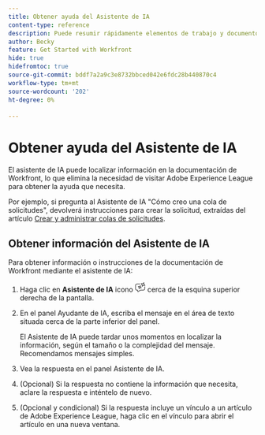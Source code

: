 ```yaml
---
title: Obtener ayuda del Asistente de IA
content-type: reference
description: Puede resumir rápidamente elementos de trabajo y documentos mediante la función Resumir esta.
author: Becky
feature: Get Started with Workfront
hide: true
hidefromtoc: true
source-git-commit: bddf7a2a9c3e8732bbced042e6fdc28b440870c4
workflow-type: tm+mt
source-wordcount: '202'
ht-degree: 0%

---
```


# Obtener ayuda del Asistente de IA

El asistente de IA puede localizar información en la documentación de Workfront, lo que elimina la necesidad de visitar Adobe Experience League para obtener la ayuda que necesita.

Por ejemplo, si pregunta al Asistente de IA &quot;Cómo creo una cola de solicitudes&quot;, devolverá instrucciones para crear la solicitud, extraídas del artículo [Crear y administrar colas de solicitudes](/help/quicksilver/manage-work/requests/create-and-manage-request-queues/create-request-queue.md).

## Obtener información del Asistente de IA

Para obtener información o instrucciones de la documentación de Workfront mediante el asistente de IA:

1. Haga clic en **Asistente de IA** icono ![Icono de asistente de IA](assets/ai-assistant-icon.png) cerca de la esquina superior derecha de la pantalla.
1. En el panel Ayudante de IA, escriba el mensaje en el área de texto situada cerca de la parte inferior del panel.

   El Asistente de IA puede tardar unos momentos en localizar la información, según el tamaño o la complejidad del mensaje. Recomendamos mensajes simples.

1. Vea la respuesta en el panel Asistente de IA.
1. (Opcional) Si la respuesta no contiene la información que necesita, aclare la respuesta e inténtelo de nuevo.
1. (Opcional y condicional) Si la respuesta incluye un vínculo a un artículo de Adobe Experience League, haga clic en el vínculo para abrir el artículo en una nueva ventana.



